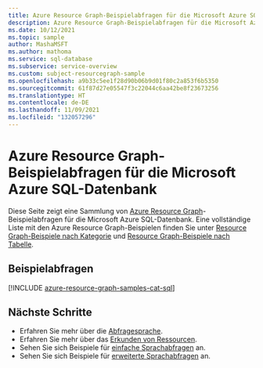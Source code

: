```yaml
---
title: Azure Resource Graph-Beispielabfragen für die Microsoft Azure SQL-Datenbank
description: Azure Resource Graph-Beispielabfragen für die Microsoft Azure SQL-Datenbank, die die Verwendung von Ressourcentypen und Tabellen für den Zugriff auf Azure Storage in Zusammenhang mit den Ressourcen und Eigenschaften veranschaulichen.
ms.date: 10/12/2021
ms.topic: sample
author: MashaMSFT
ms.author: mathoma
ms.service: sql-database
ms.subservice: service-overview
ms.custom: subject-resourcegraph-sample
ms.openlocfilehash: a9b33c5ee1f28d90b06b9d01f80c2a853f6b5350
ms.sourcegitcommit: 61f87d27e05547f3c22044c6aa42be8f23673256
ms.translationtype: HT
ms.contentlocale: de-DE
ms.lasthandoff: 11/09/2021
ms.locfileid: "132057296"
---
```

# <a name="azure-resource-graph-sample-queries-for-azure-sql-database"></a>Azure Resource Graph-Beispielabfragen für die Microsoft Azure SQL-Datenbank

Diese Seite zeigt eine Sammlung von [Azure Resource Graph](../../governance/resource-graph/overview.md)-Beispielabfragen für die Microsoft Azure SQL-Datenbank. Eine vollständige Liste mit den Azure Resource Graph-Beispielen finden Sie unter [Resource Graph-Beispiele nach Kategorie](../../governance/resource-graph/samples/samples-by-category.md) und [Resource Graph-Beispiele nach Tabelle](../../governance/resource-graph/samples/samples-by-table.md).

## <a name="sample-queries"></a>Beispielabfragen

[!INCLUDE [azure-resource-graph-samples-cat-sql](../../../includes/resource-graph/samples/bycat/azure-sql.md)]

## <a name="next-steps"></a>Nächste Schritte

- Erfahren Sie mehr über die [Abfragesprache](../../governance/resource-graph/concepts/query-language.md).
- Erfahren Sie mehr über das [Erkunden von Ressourcen](../../governance/resource-graph/concepts/explore-resources.md).
- Sehen Sie sich Beispiele für [einfache Sprachabfragen](../../governance/resource-graph/samples/starter.md) an.
- Sehen Sie sich Beispiele für [erweiterte Sprachabfragen](../../governance/resource-graph/samples/advanced.md) an.
